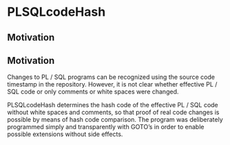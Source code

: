 # PLSQLcodeHash
## Motivation
## Motivation

Changes to PL / SQL programs can be recognized using the source code timestamp in the repository.
However, it is not clear whether effective PL / SQL code or only comments or white spaces were changed.

PLSQLcodeHash determines the hash code of the effective PL / SQL code without white spaces and comments, so that proof of real code changes is possible by means of hash code comparison.
The program was deliberately programmed simply and transparently with GOTO’s in order to enable possible extensions without side effects.

